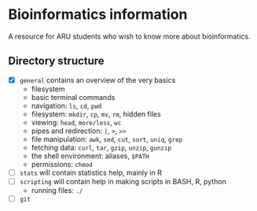 # Bioinformatics information

A resource for ARU students who wish to know more about bioinformatics.

## Directory structure

- [x] `general` contains an overview of the very basics
  - filesystem
  - basic terminal commands
  - navigation: `ls`, `cd`, `pwd`
  - filesystem: `mkdir`, `cp`, `mv`, `rm`, hidden files
  - viewing: `head`, `more/less`, `wc`
  - pipes and redirection: `|`, `>`, `>>` 
  - file manipulation: `awk`, `sed`, `cut`, `sort`, `uniq`, `grep`
  - fetching data: `curl`, `tar`, `gzip`, `unzip`, `gunzip`
  - the shell environment: aliases, `$PATH`
  - permissions: `chmod`
- [ ] `stats` will contain statistics help, mainly in R
- [ ] `scripting` will contain help in making scripts in BASH, R, python
  - running files: `./`
- [ ] `git`
